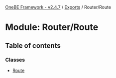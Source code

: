 [OneBE Framework - v2.4.7](../README.md) / [Exports](../modules.md) / Router/Route

# Module: Router/Route

## Table of contents

### Classes

- [Route](../classes/Router_Route.Route.md)
